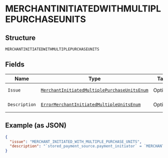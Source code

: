 
# MERCHANTINITIATEDWITHMULTIPLEPURCHASEUNITS

## Structure

`MERCHANTINITIATEDWITHMULTIPLEPURCHASEUNITS`

## Fields

| Name | Type | Tags | Description | Getter | Setter |
|  --- | --- | --- | --- | --- | --- |
| `Issue` | [`MerchantInitiatedMultiplePurchaseUnitsEnum`](../../doc/models/merchant-initiated-multiple-purchase-units-enum.md) | Optional | - | MerchantInitiatedMultiplePurchaseUnitsEnum getIssue() | setIssue(MerchantInitiatedMultiplePurchaseUnitsEnum issue) |
| `Description` | [`ErrorMerchantInitiatedMultipleUnitsEnum`](../../doc/models/error-merchant-initiated-multiple-units-enum.md) | Optional | - | ErrorMerchantInitiatedMultipleUnitsEnum getDescription() | setDescription(ErrorMerchantInitiatedMultipleUnitsEnum description) |

## Example (as JSON)

```json
{
  "issue": "MERCHANT_INITIATED_WITH_MULTIPLE_PURCHASE_UNITS",
  "description": "`stored_payment_source.payment_initiator` = `MERCHANT` is not supported if more than one purchase_unit is present in the Order. Merchant initiated payments are not supported from orders with more than one purchase_unit. Please retry the request with multiple Order requests (one for each purchase_unit)."
}
```

